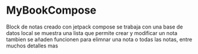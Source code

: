 # MyBookCompose
Block de notas creado con jetpack compose
se trabaja con una base de datos local 
se muestra una lista 
que permite crear y modificar un nota
tambien se añaden funcionen para elimnar una nota 
o todas las notas, entre muchos detalles mas
